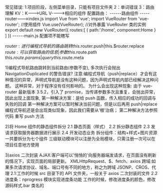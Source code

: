 常见错误:
1:项目阶段，左侧菜单目录，只能有项目文件夹
2：单词错误
3：路由理解
KV：K--->URL V---->相应的组件
配置路由：
------路由组件
-----router--->index.js
import Vue from 'vue';
import VueRouter from 'vue-router';
//使用插件
Vue.use(VueRouter);
//对外暴露 VueRouter 类的实例
export default new VueRouter({
routes:[
{
path:'/home',
component:Home
}
]
})
------main.js 配置项不能瞎写

$router:进行编程式导航的路由跳转
this.$router.push|this.$router.replace
$route:可以获取路由的信息|参数
this.$route.path
this.$route.params|query
this.$route.meta

1)编程式导航路由跳转到当前路由(参数不变), 多次执行会抛出 NavigationDuplicated 的警告错误?
注意:编程式导航（push|replace）才会有这种情况的异常，声明式导航是没有这种问题，因为声明式导航内部已经解决这种问题。
这种异常，对于程序没有任何影响的。
为什么会出现这种现象:
由于 vue-router 最新版本 3.5.2，引入了 promise，当传递参数多次且重复，会抛出异常，因此出现上面现象,
第一种解决方案：是给 push 函数，传入相应的成功的回调与失败的回调
第一种解决方案可以暂时解决当前问题，但是以后再用 push|replace 编程式导航还是会出现类似现象，因此我们需要从‘根’治病；
第二种解决方法参照代码 重写 push 方法

2)将 Home 组件的静态组件拆分
2.1 静态页面（样式）
2.2 拆分静态组件
2.3 发请求获取服务器数据进行展示
2.4 开发动态业务
拆分组件：结构+样式+图片资源
一共要拆分为七个组件
三级联动模块可以注册为全局模块，只需注册一次可以在项目任意地方使用

3)axios 二次封装
AJAX:客户端可以'悄悄的'向服务器端发请求，在页面没有刷新的情况下，实现页面的局部更新。
XMLHttpRequest、$、fetch、axios
跨域:如果多次请求协议、域名、端口号有不同的地方，称之为跨域
JSONP、CROS、代理
2.1:工作的时候 src 目录下的 API 文件夹，一般关于 axios 二次封装的文件
2.2 进度条：nprogress 模块实现进度条功能
工作的时候，修改进度条的颜色，修改源码样式.bar 类名的

